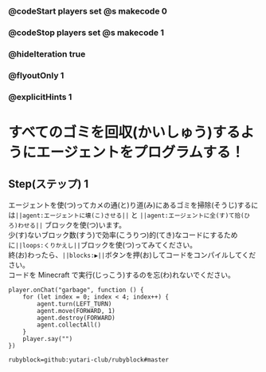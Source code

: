 ### @codeStart players set @s makecode 0
### @codeStop players set @s makecode 1

### @hideIteration true 
### @flyoutOnly 1
### @explicitHints 1


# すべてのゴミを回収(かいしゅう)するようにエージェントをプログラムする！

## Step(ステップ) 1 
エージェントを使(つ)ってカメの通(と)り道(み)にあるゴミを掃除(そうじ)するには``||agent:エージェントに壊(こ)させる||`` と ``||agent:エージェントに全(す)て拾(ひろ)わせる||`` ブロックを使(つ)います。 </br>
少(す)ないブロック数(すう)で効率(こうりつ)的(てき)なコードにするために``||loops:くりかえし||``ブロックを使(つ)ってみてください。 </br>
終(お)わったら、``||blocks:▶||``ボタンを押(お)してコードをコンパイルしてください。 </br>
コードを Minecraft で実行(じっこう)するのを忘(わ)れないでください。

```ghost
player.onChat("garbage", function () {
    for (let index = 0; index < 4; index++) {
        agent.turn(LEFT_TURN)
        agent.move(FORWARD, 1)
        agent.destroy(FORWARD)
        agent.collectAll()
    }
    player.say("")
})
```
```package
rubyblock=github:yutari-club/rubyblock#master
```
